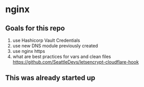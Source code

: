 # nginx 

## Goals for this repo
1. use Hashicorp Vault Credentials
2. use new DNS module previously created 
3. use nginx https 
4. what are best practices for vars and clean files 
https://github.com/SeattleDevs/letsencrypt-cloudflare-hook

## This was already started up 